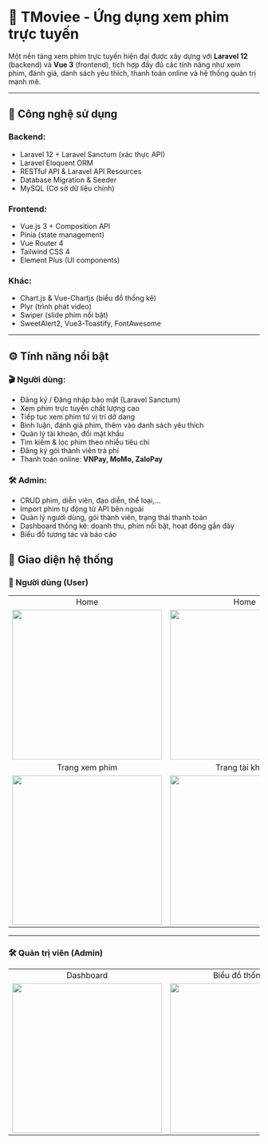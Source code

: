 # 🎥 TMoviee - Ứng dụng xem phim trực tuyến

Một nền tảng xem phim trực tuyến hiện đại được xây dựng với **Laravel 12** (backend) và **Vue 3** (frontend), tích hợp đầy đủ các tính năng như xem phim, đánh giá, danh sách yêu thích, thanh toán online và hệ thống quản trị mạnh mẽ.

---

## 🚀 Công nghệ sử dụng

### Backend:
- Laravel 12 + Laravel Sanctum (xác thực API)
- Laravel Eloquent ORM
- RESTful API & Laravel API Resources
- Database Migration & Seeder
- MySQL (Cơ sở dữ liệu chính)
### Frontend:
- Vue.js 3 + Composition API
- Pinia (state management)
- Vue Router 4
- Tailwind CSS 4
- Element Plus (UI components)

### Khác:
- Chart.js & Vue-Chartjs (biểu đồ thống kê)
- Plyr (trình phát video)
- Swiper (slide phim nổi bật)
- SweetAlert2, Vue3-Toastify, FontAwesome

---

## ⚙️ Tính năng nổi bật

### 🎬 Người dùng:
- Đăng ký / Đăng nhập bảo mật (Laravel Sanctum)
- Xem phim trực tuyến chất lượng cao
- Tiếp tục xem phim từ vị trí dở dang
- Bình luận, đánh giá phim, thêm vào danh sách yêu thích
- Quản lý tài khoản, đổi mật khẩu
- Tìm kiếm & lọc phim theo nhiều tiêu chí
- Đăng ký gói thành viên trả phí
- Thanh toán online: **VNPay, MoMo, ZaloPay**

### 🛠️ Admin:
- CRUD phim, diễn viên, đạo diễn, thể loại,...
- Import phim tự động từ API bên ngoài
- Quản lý người dùng, gói thành viên, trạng thái thanh toán
- Dashboard thống kê: doanh thu, phim nổi bật, hoạt động gần đây
- Biểu đồ tương tác và báo cáo
## 📸 Giao diện hệ thống

### 👤 Người dùng (User)

<table>
  <tr>
    <td align="center">Home</td>
    <td align="center">Home</td>
  </tr>
  <tr>
    <td><img src="https://github.com/user-attachments/assets/def1eaea-31f1-4e76-91e4-f819cf176207" width="300"/></td>
    <td><img src="https://github.com/user-attachments/assets/0b9be998-7d09-4cf9-b393-4f0b6406336f" width="300"/></td>
  </tr>
  <tr>
    <td align="center">Trang xem phim</td>
    <td align="center">Trang tài khoản</td>
    <td align="center">Gói Member Vip</td>
  </tr>
  <tr>
    <td><img src="https://github.com/user-attachments/assets/8b6398ce-c7c6-454a-854f-a6749497af3f" width="300"/></td>
    <td><img src="https://github.com/user-attachments/assets/25c8923f-dcd4-4504-b715-cd6cb5d24a8b" width="300"/></td>
    <td><img src="https://github.com/user-attachments/assets/cdbcfae5-5e36-4943-90ff-6d58dccee9f9" width="300"/></td>
  </tr>
</table>

---

### 🛠️ Quản trị viên (Admin)

<table>
  <tr>
    <td align="center">Dashboard</td>
    <td align="center">Biểu đồ thống kê</td>
    <td align="center">Quản lý phim</td>
  </tr>
  <tr>
    <td><img src="https://github.com/user-attachments/assets/d8e299bb-db63-4a5e-ad94-46584ab31d1d" width="300"/></td>
    <td><img src="https://github.com/user-attachments/assets/d0ecb411-a255-4924-a607-2d4b1bbe6541" width="300"/></td>
    <td><img src="https://github.com/user-attachments/assets/cddb0993-8ab0-4f5d-915e-7064b8b3afd5" width="300"/></td>
  </tr>
</table>
